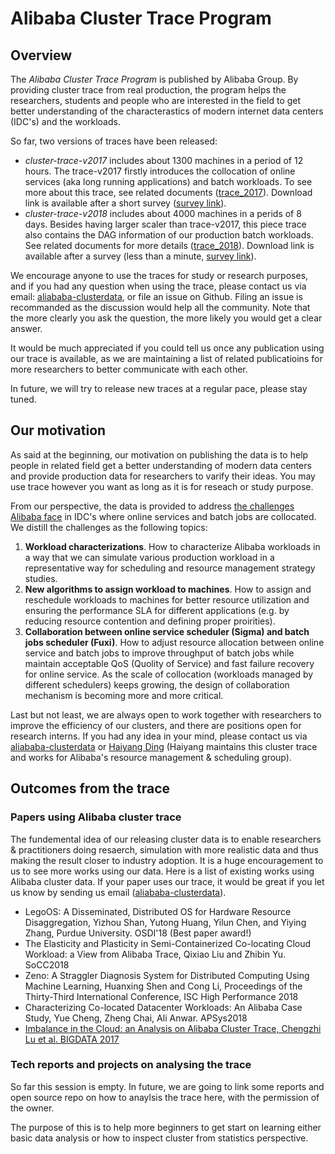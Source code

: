 # Alibaba Cluster Trace Program

## Overview

The *Alibaba Cluster Trace Program* is published by Alibaba Group. By providing cluster trace from real production, the program helps the researchers, students and people who are interested in the field to get better understanding of the characterastics of modern internet data centers (IDC's) and the workloads.

So far, two versions of traces have been released:

* *cluster-trace-v2017* includes about 1300 machines in a period of 12 hours. The trace-v2017 firstly introduces the collocation of online services (aka long running applications) and batch workloads. To see more about this trace, see related documents ([trace_2017](./cluster-trace-v2017/trace_201708.md)). Download link is available after a short survey ([survey link](https://goo.gl/forms/eOoe6DwZQpd2H5n53)).
* *cluster-trace-v2018* includes about 4000 machines in a perids of 8 days. Besides having larger scaler than trace-v2017, this piece trace also contains  the DAG information of our production batch workloads. See related documents for more details ([trace_2018](./cluster-trace-v2018/trace_2018.md)). Download link is available after a survey (less than a minute, [survey link](https://docs.google.com/forms/d/e/1FAIpQLSeAC_KJomJ7Ly-tdR9j3FcJrVyMi25x6Gc9bjRwZfSkUycx-w/viewform?usp=sf_link)).

We encourage anyone to use the traces for study or research purposes, and if you had any question when using the trace, please contact us via email: [aliababa-clusterdata](mailto:alibaba-clusterdata@list.alibaba-inc.com), or file an issue on Github. Filing an issue is recommanded as the discussion would help all the community. Note that the more clearly you ask the question, the more likely you would get a clear answer.

It would be much appreciated if you could tell us once any publication using our trace is available, as we are maintaining a list of related publicatioins for more researchers to better communicate with each other.

In future, we will try to release new traces at a regular pace, please stay tuned.

## Our motivation

As said at the beginning, our motivation on publishing the data is to help people in related field get a better understanding of modern data centers and provide production data for researchers to varify their ideas. You may use trace however you want as long as it is for reseach or study purpose.

From our perspective, the data is provided to address [the challenges Alibaba face](https://github.com/alibaba/clusterdata/wiki/About-Alibaba-cluster-and-why-we-open-the-data) in IDC's where online services and batch jobs are collocated.  We distill the challenges as the following topics:

1. **Workload characterizations**. How to characterize Alibaba workloads in a way that we can simulate various production workload in a representative way for scheduling and resource management strategy studies.
2. **New algorithms to assign workload to machines**. How to assign and reschedule workloads to machines for better resource utilization and ensuring the performance SLA for different applications (e.g. by reducing resource contention and defining proper proirities).
3. **Collaboration between online service scheduler (Sigma) and batch jobs scheduler (Fuxi)**. How to adjust resource allocation between online service and batch jobs to improve throughput of batch jobs while maintain acceptable QoS (Quolity of Service) and fast failure recovery for online service. As the scale of collocation (workloads managed by different schedulers) keeps growing, the design of collaboration mechanism is becoming more and more critical.

Last but not least, we are always open to work together with researchers to improve the efficiency of our clusters, and there are positions open for research interns. If you had any idea in your mind, please contact us via [aliababa-clusterdata](mailto:alibaba-clusterdata@list.alibaba-inc.com) or [Haiyang Ding](mailto:haiyang.dhy@alibaba-inc.com) (Haiyang maintains this cluster trace and works for Alibaba's resource management & scheduling group).

## Outcomes from the trace

### Papers using Alibaba cluster trace

The fundemental idea of our releasing cluster data is to enable researchers & practitioners doing resaerch, simulation with more realistic data and thus making the result closer to industry adoption. It is a huge encouragement to us to see more works using our data. Here is a list of existing works using Alibaba cluster data. If your paper uses our trace, it would be great if you let us know by sending us email ([aliababa-clusterdata](mailto:alibaba-clusterdata@list.alibaba-inc.com)).

* LegoOS: A Disseminated, Distributed OS for Hardware Resource Disaggregation, Yizhou Shan, Yutong Huang, Yilun Chen, and Yiying Zhang, Purdue University. OSDI'18 (Best paper award!)
* The Elasticity and Plasticity in Semi-Containerized Co-locating Cloud Workload: a View from Alibaba Trace, Qixiao Liu and Zhibin Yu. SoCC2018
* Zeno: A Straggler Diagnosis System for Distributed Computing Using Machine Learning, Huanxing Shen and Cong Li, Proceedings of the Thirty-Third International Conference, ISC High Performance 2018
* Characterizing Co-located Datacenter Workloads: An Alibaba Case Study, Yue Cheng, Zheng Chai, Ali Anwar. APSys2018
* [Imbalance in the Cloud: an Analysis on Alibaba Cluster Trace, Chengzhi Lu et al. BIGDATA 2017](http://cloud.siat.ac.cn/~ye/Imbalance_Ye_2017.pdf)

### Tech reports and projects on analysing the trace

So far this session is empty. In future, we are going to link some reports and open source repo on how to anaylsis the trace here, with the permission of the owner.

The purpose of this is to help more beginners to get start on learning either basic data analysis or how to inspect cluster from statistics perspective.